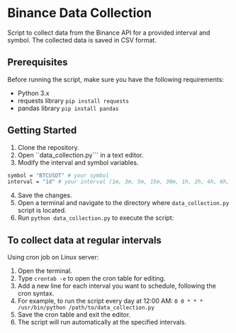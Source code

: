 # Binance Data Collection
Script to collect data from the Binance API for a provided interval and symbol. 
The collected data is saved in CSV format.
## Prerequisites
Before running the script, make sure you have the following requirements:
* Python 3.x
* requests library ```pip install requests```
* pandas library ```pip install pandas```
## Getting Started
1. Clone the repository.
2. Open ``data_collection.py``` in a text editor.
3. Modify the interval and symbol variables.
```sh
symbol = "BTCUSDT" # your symbol
interval = "1d" # your interval (1m, 3m, 5m, 15m, 30m, 1h, 2h, 4h, 6h, 8h, 12h, 1d, 3d, 1w, 1M)
```
4. Save the changes.
5. Open a terminal and navigate to the directory where ```data_collection.py``` script is located.
6. Run ```python data_collection.py``` to execute the script:
## To collect data at regular intervals
Using cron job on Linux server:
1. Open the terminal.
2. Type ```crontab -e``` to open the cron table for editing.
3. Add a new line for each interval you want to schedule, following the cron syntax.
4. For example, to run the script every day at 12:00 AM: ```0 0 * * * /usr/bin/python /path/to/data_collection.py```
5. Save the cron table and exit the editor.
6. The script will run automatically at the specified intervals.